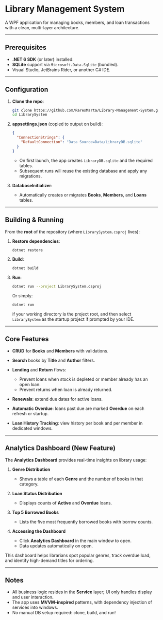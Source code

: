 # Library Management System

A WPF application for managing books, members, and loan transactions with a clean, multi-layer architecture.

---

## Prerequisites

* **.NET 6 SDK** (or later) installed.
* **SQLite** support via `Microsoft.Data.Sqlite` (bundled).
* Visual Studio, JetBrains Rider, or another C# IDE.

---

## Configuration

1. **Clone the repo**:

   ```bash
   git clone https://github.com/RaresMarta/Library-Management-System.git
   cd LibrarySystem
   ```

2. **appsettings.json** (copied to output on build):

   ```json
   {
     "ConnectionStrings": {
       "DefaultConnection": "Data Source=Data/LibraryDB.sqlite"
     }
   }
   ```

   * On first launch, the app creates `LibraryDB.sqlite` and the required tables.
   * Subsequent runs will reuse the existing database and apply any migrations.

3. **DatabaseInitializer**:

   * Automatically creates or migrates **Books**, **Members**, and **Loans** tables.

---

## Building & Running

From the **root** of the repository (where `LibrarySystem.csproj` lives):

1. **Restore dependencies**:

   ```bash
   dotnet restore
   ```

2. **Build**:

   ```bash
   dotnet build
   ```

3. **Run**:

   ```bash
   dotnet run --project LibrarySystem.csproj
   ```

   Or simply:

   ```bash
   dotnet run
   ```

   if your working directory is the project root, and then select `LibrarySystem` as the startup project if prompted by your IDE.

---

## Core Features

* **CRUD** for **Books** and **Members** with validations.
* **Search** books by **Title** and **Author** filters.
* **Lending** and **Return** flows:

   * Prevent loans when stock is depleted or member already has an open loan.
   * Prevent returns when loan is already returned.
* **Renewals**: extend due dates for active loans.
* **Automatic Overdue**: loans past due are marked **Overdue** on each refresh or startup.
* **Loan History Tracking**: view history per book and per member in dedicated windows.

---

## Analytics Dashboard (New Feature)

The **Analytics Dashboard** provides real-time insights on library usage:

1. **Genre Distribution**

   * Shows a table of each **Genre** and the number of books in that category.

2. **Loan Status Distribution**

   * Displays counts of **Active** and **Overdue** loans.

3. **Top 5 Borrowed Books**

   * Lists the five most frequently borrowed books with borrow counts.

4. **Accessing the Dashboard**

   * Click **Analytics Dashboard** in the main window to open.
   * Data updates automatically on open.

This dashboard helps librarians spot popular genres, track overdue load, and identify high-demand titles for ordering.

---

## Notes

* All business logic resides in the **Service** layer; UI only handles display and user interaction.
* The app uses **MVVM-inspired** patterns, with dependency injection of services into windows.
* No manual DB setup required: clone, build, and run!
